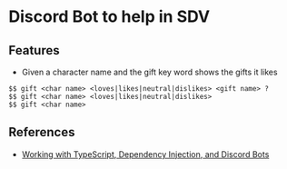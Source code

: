# Discord Bot to help in SDV

## Features

- Given a character name and the gift key word shows the gifts it likes

```
$$ gift <char name> <loves|likes|neutral|dislikes> <gift name> ?
$$ gift <char name> <loves|likes|neutral|dislikes>
$$ gift <char name>
```

## References

- [Working with TypeScript, Dependency Injection, and Discord Bots
  ](https://www.toptal.com/typescript/dependency-injection-discord-bot-tutorial)
